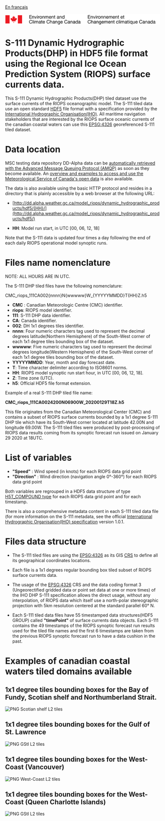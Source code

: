 [En français](readme_riops_dhpS111-datamart-alpha_fr.md)

![ECCC logo](../../docs/img_eccc-logo.png)

# S-111 Dynamic Hydrographic Products(DHP) in HDF5 file format using the Regional Ice Ocean Prediction System (RIOPS) surface currents data. 

This S-111 Dynamic Hydrographic Products(DHP) tiled dataset use the surface currents of the RIOPS oceanographic model. The S-111 tiled data use an open standard [HDF5](https://www.hdfgroup.org/solutions/hdf5/) file format with a specification provided by the [International Hydrographic Organisation(IHO)](https://iho.int). All maritime navigation stakeholders that are interested by the RIOPS surface oceanic currents of the canadian coastal waters can use this [EPSG:4326](https://epsg.io/4326) georeferenced S-111 tiled dataset.

# Data location

MSC testing data repository DD-Alpha data can be [automatically retrieved with the Advanced Message Queuing Protocol (AMQP)](../../docs/msc-datamart/amqp_en.md) as soon as they become available. An [overview and examples to access and use the Meteorological Service of Canada's open data](../../docs/usage/readme_en.md) is also available.

The data is also available using the basic HTTP protocol and resides in a directory that is plainly accessible by a web browser at the following URL:

* [http://dd.alpha.weather.gc.ca/model_riops/dynamic_hydrographic_products/hdf5/{HH}/](http://dd.alpha.weather.gc.ca/model_riops/dynamic_hydrographic_products/hdf5/)

* __HH__: Model run start, in UTC [00, 06, 12, 18]

Note that the S-111 data is updated four times a day following the end of each daily RIOPS operational model synoptic runs.

# Files name nomenclature

NOTE: ALL HOURS ARE IN UTC.

The S-111 DHP tiled files have the following nomenclature:

CMC_riops_111CA002{nnnn}N{wwwww}W_{YYYYYMMDD}T{HH}Z.h5

* __CMC__ : Canadian Meteorologic Centre (CMC) identifier.
* __riops__: RIOPS model identifier.
* __111__: S-111 DHP data identifier.
* __CA__: Canada identifier.
* __002__: DH 1x1 degrees tiles identifier.
* __nnnn__: Four numeric characters tag used to represent the decimal degrees latitude(Northern Hemisphere) of the South-West corner of each 1x1 degree tiles bounding box of the dataset.
* __wwwww__: Five numeric characters tag used to represent the decimal degrees longitude(Western Hemisphere) of the South-West corner of each 1x1 degree tiles bounding box of the dataset.
* __YYYYYMMDD__: Year, month and day forecast date.
* __T__: Time character delimiter according to ISO8601 norms.
* __HH__: RIOPS model synoptic run start hour, in UTC [00, 06, 12, 18].
* __Z__: Time zone (UTC).
* __h5__: Official HDF5 file format extension.

Example of a real S-111 DHP tiled file name:

__CMC_riops_111CA0024200N06900W_20200129T18Z.h5__

This file originates from the Canadian Meteorological Center (CMC) and contains a subset of RIOPS surface currents bounded by a 1x1 degree S-111 DHP tile which have its South-West corner located at latitude 42.00N and longitude 69.00W. The S-111 tiled files were produced by post-processing of RIOPS data results coming from its synoptic forecast run issued on January 29 2020 at 18UTC. 

# List of variables 

* __"Speed"__ : Wind speed (in knots) for each RIOPS data grid point
* __"Direction"__ : Wind direction (navigation angle 0°-360°) for each RIOPS data grid point

Both variables are regrouped in a HDF5 data structure of type [H5T_COMPOUND type](https://bitbucket.hdfgroup.org/pages/HDFFV/hdf5doc/master/browse/html/cpplus_RM/class_h5_1_1_comp_type.html) for each RIOPS data grid point and for each timestamp.

There is also a comprehensive metadata content in each S-111 tiled data file (for more information on the S-111 metadata, see the official [International Hydrographic Organisation(IHO) specification](http://registry.iho.int/beta/productspec/view.do?idx=168&product_ID=S-111&statusS=5&domainS=ALL&category=product_ID&searchValue=) version 1.0.1.

# Files data structure

* The S-111 tiled files are using the [EPSG:4326](https://epsg.io/4326) as its GIS [CRS](https://docs.qgis.org/2.8/en/docs/gentle_gis_introduction/coordinate_reference_systems.html) to define all its geographical coordinates locations.

* Each file is a 1x1 degrees regular bounding box tiled subset of RIOPS surface currents data.

* The usage of the [EPSG:4326](https://epsg.io/4326) CRS and the data coding format 3 (Ungeorectified gridded data or point set data at one or more times) of the IHO DHP S-111 specification allows the direct usage, without any interpolation, of RIOPS data which itself use a north-polar stereographic projection with 5km resolution centered at the standard parallel 60° N.

* Each S-111 tiled data files have 55 timestamped data structures(HDF5 GROUP) called __"timePoint"__ of surface currents data objects. Each S-111 contains the 49 timestamps of the RIOPS synoptic forecast run results used for the tiled file names and the first 6 timestamps are taken from the previous RIOPS synoptic forecast run to have a data cushion in the past.

# Examples of canadian coastal waters tiled domains available

## 1x1 degree tiles bounding boxes for the Bay of Fundy, Scotian shelf and Northumberland Strait.

![PNG Scotian shelf L2 tiles](https://collaboration.cmc.ec.gc.ca/cmc/cmos/public_doc/msc-data/nwp_riops/dynamic_hydrographic_products/ScotianShelfL2_tiles.png)

## 1x1 degree tiles bounding boxes for the Gulf of St. Lawrence

![PNG GStl L2 tiles](https://collaboration.cmc.ec.gc.ca/cmc/cmos/public_doc/msc-data/nwp_riops/dynamic_hydrographic_products/GSTLL2Tiles.png)

## 1x1 degree tiles bounding boxes for the West-Coast (Vancouver)

![PNG West-Coast L2 tiles](https://collaboration.cmc.ec.gc.ca/cmc/cmos/public_doc/msc-data/nwp_riops/dynamic_hydrographic_products/WCoastL2Tiles.png)

## 1x1 degree tiles bounding boxes for the West-Coast (Queen Charlotte Islands)

![PNG GStl L2 tiles](https://collaboration.cmc.ec.gc.ca/cmc/cmos/public_doc/msc-data/nwp_riops/dynamic_hydrographic_products/WCoastNL2Tiles.png)
